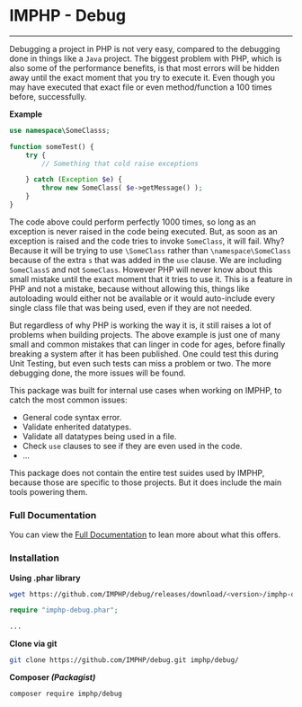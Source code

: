 # IMPHP - Debug
___

Debugging a project in PHP is not very easy, compared to the debugging done in things like a `Java` project. The biggest problem with PHP, which is also some of the performance benefits, is that most errors will be hidden away until the exact moment that you try to execute it. Even though you may have executed that exact file or even method/function a 100 times before, successfully.

__Example__

```php
use namespace\SomeClasss;

function someTest() {
    try {
        // Something that cold raise exceptions

    } catch (Exception $e) {
        throw new SomeClass( $e->getMessage() );
    }
}
```

The code above could perform perfectly 1000 times, so long as an exception is never raised in the code being executed. But, as soon as an exception is raised and the code tries to invoke `SomeClass`, it will fail. Why? Because it will be trying to use `\SomeClass` rather than `\namespace\SomeClass` because of the extra `s` that was added in the `use` clause. We are including `SomeClassS` and not `SomeClass`. However PHP will never know about this small mistake until the exact moment that it tries to use it. This is a feature in PHP and not a mistake, because without allowing this, things like autoloading would either not be available or it would auto-include every single class file that was being used, even if they are not needed.

But regardless of why PHP is working the way it is, it still raises a lot of problems when building projects. The above example is just one of many small and common mistakes that can linger in code for ages, before finally breaking a system after it has been published. One could test this during Unit Testing, but even such tests can miss a problem or two. The more debugging done, the more issues will be found.

This package was built for internal use cases when working on IMPHP, to catch the most common issues:

 - General code syntax error.
 - Validate enherited datatypes.
 - Validate all datatypes being used in a file.
 - Check `use` clauses to see if they are even used in the code.
 - ...

This package does not contain the entire test suides used by IMPHP, because those are specific to those projects. But it does include the main tools powering them.

### Full Documentation

You can view the [Full Documentation](docs/base.md) to lean more about what this offers.

### Installation

__Using .phar library__

```sh
wget https://github.com/IMPHP/debug/releases/download/<version>/imphp-debug.phar
```

```php
require "imphp-debug.phar";

...
```

__Clone via git__

```sh
git clone https://github.com/IMPHP/debug.git imphp/debug/
```

__Composer _(Packagist)___

```sh
composer require imphp/debug
```
